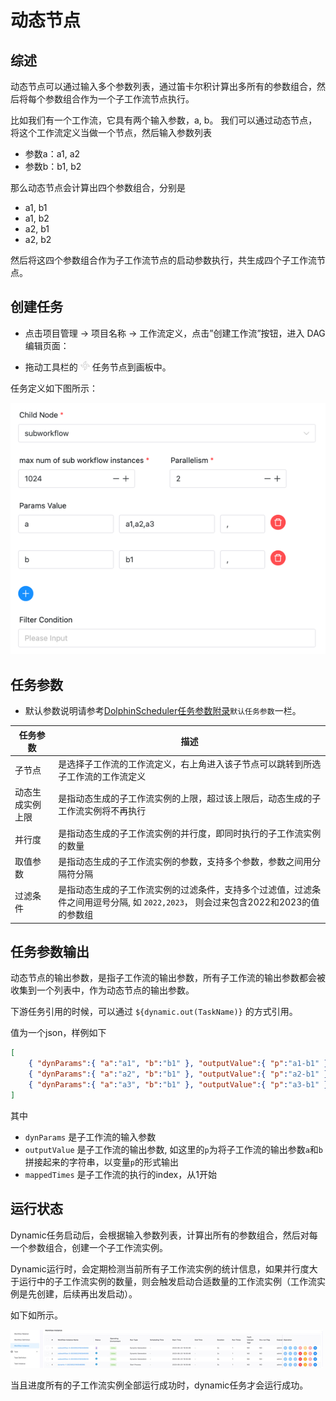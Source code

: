 # 动态节点

## 综述

动态节点可以通过输入多个参数列表，通过笛卡尔积计算出多所有的参数组合，然后将每个参数组合作为一个子工作流节点执行。

比如我们有一个工作流，它具有两个输入参数，a, b。
我们可以通过动态节点，将这个工作流定义当做一个节点，然后输入参数列表
- 参数a：a1, a2
- 参数b：b1, b2

那么动态节点会计算出四个参数组合，分别是
- a1, b1
- a1, b2
- a2, b1
- a2, b2

然后将这四个参数组合作为子工作流节点的启动参数执行，共生成四个子工作流节点。

## 创建任务

- 点击项目管理 -> 项目名称 -> 工作流定义，点击”创建工作流”按钮，进入 DAG 编辑页面：

- 拖动工具栏的 <img src="../../../../img/tasks/icons/dynamic.png" width="15"/> 任务节点到画板中。

任务定义如下图所示：

![dynamic_definition](../../../../img/tasks/demo/dynamic_definition.png)

## 任务参数

[//]: # (TODO: use the commented anchor below once our website template supports this syntax)
[//]: # (- 默认参数说明请参考[DolphinScheduler任务参数附录]&#40;appendix.md#默认任务参数&#41;`默认任务参数`一栏。)

- 默认参数说明请参考[DolphinScheduler任务参数附录](appendix.md)`默认任务参数`一栏。

| **任务参数** |                                    **描述**                                    |
|----------|------------------------------------------------------------------------------|
| 子节点      | 是选择子工作流的工作流定义，右上角进入该子节点可以跳转到所选子工作流的工作流定义                                     |
| 动态生成实例上限 | 是指动态生成的子工作流实例的上限，超过该上限后，动态生成的子工作流实例将不再执行                                     |
| 并行度      | 是指动态生成的子工作流实例的并行度，即同时执行的子工作流实例的数量                                            |
| 取值参数     | 是指动态生成的子工作流实例的参数，支持多个参数，参数之间用分隔符分隔                                           |
| 过滤条件     | 是指动态生成的子工作流实例的过滤条件，支持多个过滤值，过滤条件之间用逗号分隔, 如 `2022,2023`， 则会过来包含2022和2023的值的参数组 |

## 任务参数输出

动态节点的输出参数，是指子工作流的输出参数，所有子工作流的输出参数都会被收集到一个列表中，作为动态节点的输出参数。

下游任务引用的时候，可以通过 `${dynamic.out(TaskName)}` 的方式引用。

值为一个json，样例如下

```Json
[
    { "dynParams":{ "a":"a1", "b":"b1" }, "outputValue":{ "p":"a1-b1" }, "mappedTimes":1 },
    { "dynParams":{ "a":"a2", "b":"b1" }, "outputValue":{ "p":"a2-b1" }, "mappedTimes":2 },
    { "dynParams":{ "a":"a3", "b":"b1" }, "outputValue":{ "p":"a3-b1" }, "mappedTimes":3 }
]
```

其中
- `dynParams` 是子工作流的输入参数
- `outputValue` 是子工作流的输出参数, 如这里的`p`为将子工作流的输出参数`a`和`b`拼接起来的字符串，以变量`p`的形式输出
- `mappedTimes` 是子工作流的执行的index，从1开始

## 运行状态

Dynamic任务启动后，会根据输入参数列表，计算出所有的参数组合，然后对每一个参数组合，创建一个子工作流实例。

Dynamic运行时，会定期检测当前所有子工作流实例的统计信息，如果并行度大于运行中的子工作流实例的数量，则会触发启动合适数量的工作流实例（工作流实例是先创建，后续再出发启动）。

如下如所示。

![dynamic_running](../../../../img/tasks/demo/dynamic_running.png)

当且进度所有的子工作流实例全部运行成功时，dynamic任务才会运行成功。
